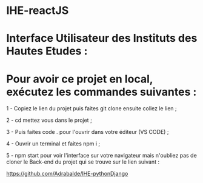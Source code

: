 # IHE-reactJS


# Interface Utilisateur des Instituts des Hautes Etudes :

# Pour avoir ce projet en local, exécutez les commandes suivantes :

1 - Copiez le lien du projet puis faites git clone ensuite collez le lien ;

2 - cd mettez vous dans le projet ;

3 - Puis faites code . pour l'ouvrir dans votre éditeur (VS CODE) ;

4 - Ouvrir un terminal et faites npm i ;

5 - npm start pour voir l'interface sur votre navigateur mais n'oubliez pas de cloner le Back-end du projet qui se trouve sur le lien suivant : 

https://github.com/Adrabalde/IHE-pythonDjango
